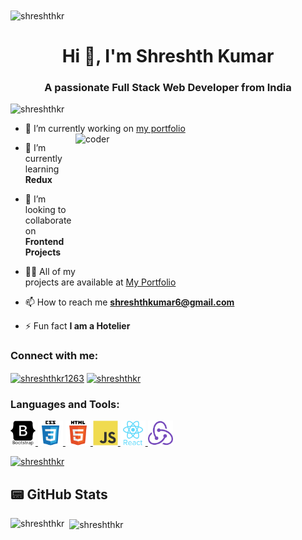 <img src = "https://media0.giphy.com/media/qgQUggAC3Pfv687qPC/giphy.gif?cid=ecf05e4713gtza5lgkbjx3rub9c7xrxhau8kto42l0pnmawm&rid=giphy.gif&ct=g" alt="shreshthkr" align="center" width="1000px" height="400px" />
<h1 align="center">Hi 👋, I'm Shreshth Kumar</h1>
<h3 align="center">A passionate Full Stack Web Developer from India</h3>

<p align="left"> <img src="https://komarev.com/ghpvc/?username=shreshthkr&label=Profile%20views&color=0e75b6&style=flat" alt="shreshthkr" /> </p>



- 🔭 I’m currently working on [my portfolio](https://shreshthkr.github.io/)
  <img src = "https://media4.giphy.com/media/SWoSkN6DxTszqIKEqv/giphy.gif?cid=790b7611443689aa79f014acb829778b69890a3fc01f16fa&rid=giphy.gif&ct=g" alt="coder" align="right" width="400px" height="220px" />
- 🌱 I’m currently learning **Redux**

- 👯 I’m looking to collaborate on **Frontend Projects**

- 👨‍💻 All of my projects are available at [My Portfolio](https://shreshthkr.github.io/)

- 📫 How to reach me **shreshthkumar6@gmail.com**

- ⚡ Fun fact **I am a Hotelier**

<h3 align="left">Connect with me:</h3>
<p align="left">
<a href="https://linkedin.com/in/shreshthkr1263" target="blank"><img align="center" src="https://raw.githubusercontent.com/rahuldkjain/github-profile-readme-generator/master/src/images/icons/Social/linked-in-alt.svg" alt="shreshthkr1263" height="30" width="40" /></a>
<a href="https://codesandbox.com/shreshthkr" target="blank"><img align="center" src="https://raw.githubusercontent.com/rahuldkjain/github-profile-readme-generator/master/src/images/icons/Social/codesandbox.svg" alt="shreshthkr" height="30" width="40" /></a>
</p>

<h3 align="left">Languages and Tools:</h3>

<p align="left"> <a href="https://getbootstrap.com" target="_blank" rel="noreferrer"> <img src="https://raw.githubusercontent.com/devicons/devicon/master/icons/bootstrap/bootstrap-plain-wordmark.svg" alt="bootstrap" width="40" height="40"/> </a> <a href="https://www.w3schools.com/css/" target="_blank" rel="noreferrer"> <img src="https://raw.githubusercontent.com/devicons/devicon/master/icons/css3/css3-original-wordmark.svg" alt="css3" width="40" height="40"/> </a> <a href="https://www.w3.org/html/" target="_blank" rel="noreferrer"> <img src="https://raw.githubusercontent.com/devicons/devicon/master/icons/html5/html5-original-wordmark.svg" alt="html5" width="40" height="40"/> </a> <a href="https://developer.mozilla.org/en-US/docs/Web/JavaScript" target="_blank" rel="noreferrer"> <img src="https://raw.githubusercontent.com/devicons/devicon/master/icons/javascript/javascript-original.svg" alt="javascript" width="40" height="40"/> </a> <a href="https://reactjs.org/" target="_blank" rel="noreferrer"> <img src="https://raw.githubusercontent.com/devicons/devicon/master/icons/react/react-original-wordmark.svg" alt="react" width="40" height="40"/> </a> <a href="https://redux.js.org" target="_blank" rel="noreferrer"> <img src="https://raw.githubusercontent.com/devicons/devicon/master/icons/redux/redux-original.svg" alt="redux" width="40" height="40"/> </a> </p>

<p align="left" > <a href="https://github.com/ryo-ma/github-profile-trophy"><img src="https://github-profile-trophy.vercel.app/?username=shreshthkr" alt="shreshthkr" margin="20px" /></a> </p>

## 📟 GitHub Stats
<p align="center">


&nbsp;<img align="left" src="https://github-readme-stats.vercel.app/api?username=shreshthkr&show_icons=true&locale=en" alt="shreshthkr" />
<img align="center" src="https://github-readme-streak-stats.herokuapp.com/?user=shreshthkr&" alt="shreshthkr" />
</p>

<p></p>
